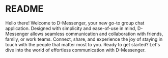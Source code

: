 # README

Hello there! Welcome to D-Messenger, your new go-to group chat application. Designed with simplicity and ease-of-use in mind, D-Messenger allows seamless communication and collaboration with friends, family, or work teams. Connect, share, and experience the joy of staying in touch with the people that matter most to you. Ready to get started? Let's dive into the world of effortless communication with D-Messenger.
